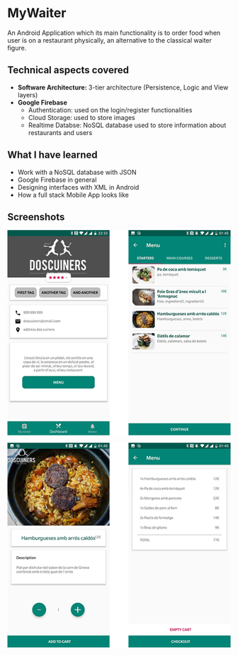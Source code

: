 # MyWaiter

An Android Application which its main functionality is to order food when user is on a restaurant physically, an alternative to the classical waiter figure.

## Technical aspects covered
- **Software Architecture:** 3-tier architecture (Persistence, Logic and View layers)
- **Google Firebase**
  - Authentication: used on the login/register functionalities
  - Cloud Storage: used to store images
  - Realtime Databse: NoSQL database used to store information about restaurants and users

## What I have learned
- Work with a NoSQL database with JSON
- Google Firebase in general
- Designing interfaces with XML in Android
- How a full stack Mobile App looks like

## Screenshots
![](/DOC/screenshots/restaurant_menu.png)

![](/DOC/screenshots/detail_cart.png)
